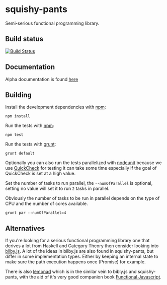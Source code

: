 squishy-pants
=============

Semi-serious functional programming library.

## Build status

[![Build Status](https://api.travis-ci.org/SimonRichardson/squishy-pants.png)](https://travis-ci.org/SimonRichardson/squishy-pants)

## Documentation

Alpha documentation is found [here](http://simonrichardson.github.io/squishy-pants/)

## Building

Install the development dependencies with [npm](https://npmjs.org/):

    npm install

Run the tests with [npm](https://npmjs.org/):

    npm test

Run the tests with [grunt](http://gruntjs.com/):

    grunt default

Optionally you can also run the tests parallelized with [nodeunit](https://github.com/caolan/nodeunit)
because we use [QuickCheck](http://en.wikipedia.org/wiki/QuickCheck) for testing it can take some time
especially if the goal of QuickCheck is set at a high value.

Set the number of tasks to run parallel, the `--numOfParallel` is optional, setting no value will set
it to run `2` tasks in parallel.

Obviously the number of tasks to be run in parallel depends on the type of CPU and the number of cores
available.

    grunt par --numOfParallel=4


## Alternatives

If you're looking for a serious functional programming library one that derives a lot from Haskell
and Category Theory then consider looking into [bilby.js](https://github.com/puffnfresh/bilby.js).
A lot of the ideas in bilby.js are also found in squishy-pants, but differ in some implementation
types. Either by keeping an internal state to make sure the path execution happens once (Promise)
for example.

There is also [lemonad](https://github.com/fogus/lemonad) which is in the similar vein to bibly.js
and squishy-pants, with the aid of it's very good companion book [Functional Javascript](http://shop.oreilly.com/product/0636920028857.do).

